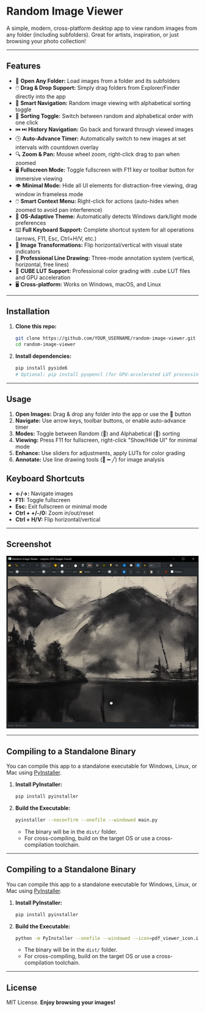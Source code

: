 # Random Image Viewer

A simple, modern, cross-platform desktop app to view random images from any folder (including subfolders). Great for artists, inspiration, or just browsing your photo collection!

---

## Features

- 📁 **Open Any Folder:** Load images from a folder and its subfolders
- 🖱️ **Drag & Drop Support:** Simply drag folders from Explorer/Finder directly into the app
- 🎲 **Smart Navigation:** Random image viewing with alphabetical sorting toggle  
- 🔀 **Sorting Toggle:** Switch between random and alphabetical order with one click
- ⏮️ ⏭️ **History Navigation:** Go back and forward through viewed images
- 🕒 **Auto-Advance Timer:** Automatically switch to new images at set intervals with countdown overlay
- 🔍 **Zoom & Pan:** Mouse wheel zoom, right-click drag to pan when zoomed
- 🖥️ **Fullscreen Mode:** Toggle fullscreen with F11 key or toolbar button for immersive viewing
- 👁️ **Minimal Mode:** Hide all UI elements for distraction-free viewing, drag window in frameless mode
- 🖱️ **Smart Context Menu:** Right-click for actions (auto-hides when zoomed to avoid pan interference)
- 🎨 **OS-Adaptive Theme:** Automatically detects Windows dark/light mode preferences
- ⌨️ **Full Keyboard Support:** Complete shortcut system for all operations (arrows, F11, Esc, Ctrl+H/V, etc.)
- 🔄 **Image Transformations:** Flip horizontal/vertical with visual state indicators
- 📐 **Professional Line Drawing:** Three-mode annotation system (vertical, horizontal, free lines)
- 🎨 **CUBE LUT Support:** Professional color grading with .cube LUT files and GPU acceleration
- 🖥️ **Cross-platform:** Works on Windows, macOS, and Linux

---

## Installation

1. **Clone this repo:**
   ```sh
   git clone https://github.com/YOUR_USERNAME/random-image-viewer.git
   cd random-image-viewer
   ```

2. **Install dependencies:**
   ```sh
   pip install pyside6
   # Optional: pip install pyopencl (for GPU-accelerated LUT processing)
   ```

---

## Usage

1. **Open Images:** Drag & drop any folder into the app or use the 📁 button
2. **Navigate:** Use arrow keys, toolbar buttons, or enable auto-advance timer
3. **Modes:** Toggle between Random (🎲) and Alphabetical (🔀) sorting
4. **Viewing:** Press F11 for fullscreen, right-click "Show/Hide UI" for minimal mode
5. **Enhance:** Use sliders for adjustments, apply LUTs for color grading
6. **Annotate:** Use line drawing tools (📏 ━ ╱) for image analysis

## Keyboard Shortcuts

- **←/→:** Navigate images  
- **F11:** Toggle fullscreen
- **Esc:** Exit fullscreen or minimal mode
- **Ctrl + +/-/0:** Zoom in/out/reset
- **Ctrl + H/V:** Flip horizontal/vertical

---

## Screenshot

![Main Window](screenshots/main_window.png)

---

## Compiling to a Standalone Binary

You can compile this app to a standalone executable for Windows, Linux, or Mac using [PyInstaller](https://pyinstaller.org/).

1. **Install PyInstaller:**
   ```sh
   pip install pyinstaller
   ```
2. **Build the Executable:**
   ```sh
   pyinstaller --noconfirm --onefile --windowed main.py
   ```
   - The binary will be in the `dist/` folder.
   - For cross-compiling, build on the target OS or use a cross-compilation toolchain.

---

## Compiling to a Standalone Binary

You can compile this app to a standalone executable for Windows, Linux, or Mac using [PyInstaller](https://pyinstaller.org/).

1. **Install PyInstaller:**
   ```sh
   pip install pyinstaller
   ```
2. **Build the Executable:**
   ```sh
   python -m PyInstaller --onefile --windowed --icon=pdf_viewer_icon.ico --name="GPU PDF Viewer" --clean --noconfirm main.py
   ```
   - The binary will be in the `dist/` folder.
   - For cross-compiling, build on the target OS or use a cross-compilation toolchain.

---

## License

MIT License. **Enjoy browsing your images!**


